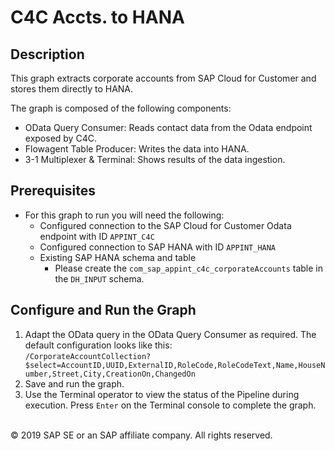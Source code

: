 # C4C Accts. to HANA

## Description

This graph extracts corporate accounts from SAP Cloud for Customer and stores them directly to HANA.

The graph is composed of the following components:
- OData Query Consumer: Reads contact data from the Odata endpoint exposed by C4C.
- Flowagent Table Producer: Writes the data into HANA.
- 3-1 Multiplexer & Terminal: Shows results of the data ingestion.

## Prerequisites

- For this graph to run you will need the following:
  - Configured connection to the SAP Cloud for Customer Odata endpoint with ID `APPINT_C4C`    
  - Configured connection to SAP HANA with ID `APPINT_HANA`
  - Existing SAP HANA schema and table
    - Please create the `com_sap_appint_c4c_corporateAccounts` table in the `DH_INPUT` schema.

## Configure and Run the Graph

1. Adapt the OData query in the OData Query Consumer as required. The default configuration looks like this:<br>
`/CorporateAccountCollection?$select=AccountID,UUID,ExternalID,RoleCode,RoleCodeText,Name,HouseNumber,Street,City,CreationOn,ChangedOn`
2. Save and run the graph. 
3. Use the Terminal operator to view the status of the Pipeline during execution. Press `Enter` on the Terminal console to complete the graph.

<br>
<div class="footer">
   &copy; 2019 SAP SE or an SAP affiliate company. All rights reserved.
</div>
